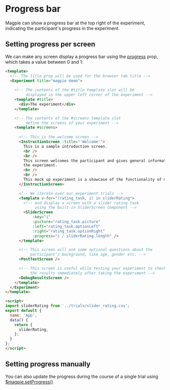 # Progress bar
Magpie can show a progress bar at the top right of the experiment, indicating the participant's progress in the experiment.

## Setting progress per screen
We can make any screen display a progress bar using the [progress](https://reference.magpie-experiments.org/#screen) prop,
which takes a value between 0 and 1:

```html
<template>
  <!-- The title prop will be used for the browser tab title -->
  <Experiment title="magpie demo">
      
    <!-- The contents of the #title template slot will be
         displayed in the upper left corner of the experiment -->
    <template #title>
      <div>The experiment</div>
    </template>

    <!-- The contents of the #screens template slot
         define the screens of your experiment -->
    <template #screens>
      
      <!-- This is the welcome screen -->
      <InstructionScreen :title="'Welcome'">
        This is a sample introduction screen.
        <br />
        <br />
        This screen welcomes the participant and gives general information about
        the experiment.
        <br />
        <br />
        This mock up experiment is a showcase of the functionality of magpie.
      </InstructionScreen>

      <!-- We iterate over our experiment trials -->
      <template v-for="(rating_task, i) in sliderRating">
        <!-- and display a screen with a slider rating task
             using the built-in SliderScreen component -->
        <SliderScreen
            :key="i"
            :picture="rating_task.picture"
            :left="rating_task.optionLeft"
            :right="rating_task.optionRight" 
            :progress="i / sliderRating.length" />
      </template>

      <!-- This screen will ask some optional questions about the
           participant's background, like age, gender etc. -->
      <PostTestScreen />

      <!-- This screen is useful while testing your experiment to check
           the results immediately after taking the experiment -->
      <DebugResultsScreen />
    </template>
  </Experiment>
</template>

<script>
import sliderRating from '../trials/slider_rating.csv';
export default {
  name: 'App',
  data() {
    return {
      sliderRating,
    };
  }
};
</script>
```

## Setting progress manually
You can also update the progress during the course of a single trial using [$magpie.setProgress()](https://reference.magpie-experiments.org/#Magpie+setProgress)
